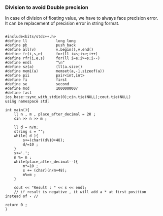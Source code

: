 
### Division to avoid Double precision

In case of division of floating value, we have to always face precision error. It can be replacement of precision error in string format. 

```

#include<bits/stdc++.h>
#define ll             long long
#define pb             push_back
#define all(v)         v.begin(),v.end()
#define fr(i,s,e)      for(ll i=s;i<e;i++)
#define rfr(i,e,s)     for(ll i=e;i>=s;i--)
#define endl           "\n"
#define sz(a)          (ll)a.size()
#define mem1(a)        memset(a,-1,sizeof(a))
#define pii            pair<int,int>
#define fi             first
#define se             second
#define mod            1000000007
#define fast           ios_base::sync_with_stdio(0);cin.tie(NULL);cout.tie(NULL)
using namespace std;

int main(){
    ll n , m , place_after_decimal = 20 ; 
    cin >> n >> m ; 
    
    ll d = n/m;
    string s = "";
    while( d ){
        s+=(char)(d%10+48);
        d/=10 ;
    }
    s+='.';
    n %= m ;
    while(place_after_decimal--){
        n*=10 ;
        s += (char)(n/m+48);
        n%=m ;
    }
    
    cout << "Result : " << s << endl;
    // if result is negative , it will add a * at first position instead of - //

return 0 ;
}




```
